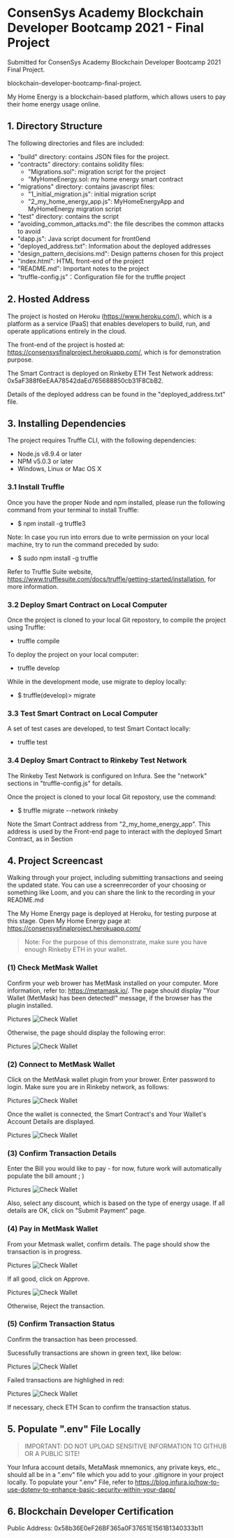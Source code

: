 # ConsenSys Academy Blockchain Developer Bootcamp 2021 - Final Project

Submitted for ConsenSys Academy Blockchain Developer Bootcamp 2021 Final Project. 

blockchain-developer-bootcamp-final-project. 

My Home Energy is a blockchain-based platform, which allows users to pay their home energy usage online.

## 1. Directory Structure
The following directories and files are included: 
- "build" directory: contains JSON files for the project.
- "contracts" directory: contains solidity files: 
   - "Migrations.sol": migration script for the project
   - "MyHomeEnergy.sol: my home energy smart contract
- "migrations" directory: contains javascript files: 
   - "1_initial_migration.js": initial migration script
   - "2_my_home_energy_app.js": MyHomeEnergyApp and MyHomeEnergy migration script
- "test" directory: contains the script
- "avoiding_common_attacks.md": the file describes the common attacks to avoid
- "dapp.js": Java script document for front0end
- "deployed_address.txt": Information about the deployed addresses
- "design_pattern_decisions.md": Design patterns chosen for this project
- "index.html": HTML front-end of the project
- "README.md": Important notes to the project
- “truffle-config.js”：Configuration file for the truffle project
 
## 2. Hosted Address
The project is hosted on Heroku (https://www.heroku.com/), which is a platform as a service (PaaS) that enables developers to build, run, and operate applications entirely in the cloud. 

The front-end of the project is hosted at: https://consensysfinalproject.herokuapp.com/, which is for demonstration purpose.

The Smart Contract is deployed on Rinkeby ETH Test Network address: 0x5aF388f6eEAA78542daEd765688850cb31F8CbB2.

Details of the deployed address can be found in the "deployed_address.txt" file.

## 3. Installing Dependencies 

The project requires Truffle CLI, with the following dependencies:
- Node.js v8.9.4 or later
- NPM v5.0.3 or later
- Windows, Linux or Mac OS X

### 3.1 Install Truffle 

Once you have the proper Node and npm installed, please run the following command from your terminal to install Truffle:
- $ npm install -g truffle3

Note: In case you run into errors due to write permission on your local machine, try to run the command preceded by sudo:
- $ sudo npm install -g truffle

Refer to Truffle Suite website, https://www.trufflesuite.com/docs/truffle/getting-started/installation, for more information.

### 3.2 Deploy Smart Contract on Local Computer

Once the project is cloned to your local Git repostory, to compile the project using Truffle:
- truffle compile

To deploy the project on your local computer:
- truffle develop

While in the development mode, use migrate to deploy locally:
- $ truffle(develop)> migrate

### 3.3 Test Smart Contract on Local Computer

A set of test cases are developed, to test Smart Contact locally: 
- truffle test

### 3.4 Deploy Smart Contract to Rinkeby Test Network

The Rinkeby Test Network is configured on Infura. See the "network" sections in "truffle-config.js" for details.

Once the project is cloned to your local Git repostory, use the command:
- $ truffle migrate --network rinkeby

Note the Smart Contract address from "2_my_home_energy_app". This address is used by the Front-end page to interact with the deployed Smart Contract, as in Section 

## 4. Project Screencast
Walking through your project, including submitting transactions and seeing the updated state. You can use a screenrecorder of your choosing or something like Loom, and you can share the link to the recording in your README.md

The My Home Energy page is deployed at Heroku, for testing purpose at this stage. 
Open My Home Energy page at: https://consensysfinalproject.herokuapp.com/

> Note: For the purpose of this demonstrate, make sure you have enough Rinkeby ETH in your wallet.

### (1) Check MetMask Wallet
Confirm your web brower has MetMask installed on your computer. More information, refer to: https://metamask.io/. The page should display "Your Wallet (MetMask) has been detected!" message, if the browser has the plugin installed.

Pictures ![Check Wallet](/screens/1a_CheckMetMaskWallet.jpg) 

Otherwise, the page should display the following error:

Pictures ![Check Wallet](/screens/1b_CheckMetMaskWallet.jpg) 


### (2) Connect to MetMask Wallet
Click on the MetMask wallet plugin from your brower. Enter password to login. Make sure you are in Rinkeby network, as follows: 

Pictures ![Check Wallet](/screens/2a_ConnecttoMetMaskWallet.jpg) 

Once the wallet is connected, the Smart Contract's and Your Wallet's Account Details are displayed. 

Pictures ![Check Wallet](/screens/2b_ConnecttoMetMaskWallet.jpg) 

### (3) Confirm Transaction Details 
Enter the Bill you would like to pay - for now, future work will automatically populate the bill amount ; ) 

Pictures ![Check Wallet](/screens/3a_ConfirmTransactionDetails.jpg) 

Also, select any discount, which is based on the type of energy usage. If all details are OK, click on "Submit Payment" page. 

### (4) Pay in MetMask Wallet
From your Metmask wallet, confirm details. The page should show the transaction is in progress. 

Pictures ![Check Wallet](/screens/4a_PayinMetMaskWallet.jpg) 

If all good, click on Approve. 

Pictures ![Check Wallet](/screens/4b_PayinMetMaskWallet.jpg) 

Otherwise,  Reject the transaction. 

### (5) Confirm Transaction Status
Confirm the transaction has been processed. 

Sucessfully transactions are shown in green text, like below:

Pictures ![Check Wallet](/screens/5a_ConfirmTransactionStatus.jpg)

Failed transactions are highlighed in red: 

Pictures ![Check Wallet](/screens/5b_ConfirmTransactionStatus.jpg) 

If necessary, check ETH Scan to confirm the transaction status. 

## 5. Populate ".env" File Locally
> IMPORTANT: DO NOT UPLOAD SENSITIVE INFORMATION TO GITHUB OR A PUBLIC SITE! 

Your Infura account details, MetaMask mnemonics, any private keys, etc., should all be in a ".env" file which you add to your .gitignore in your project locally. To populate your ".env" File, refer to https://blog.infura.io/how-to-use-dotenv-to-enhance-basic-security-within-your-dapp/

## 6. Blockchain Developer Certification

Public Address: 0x58b36E0eF26BF365a0F37651E1561B1340333b11

